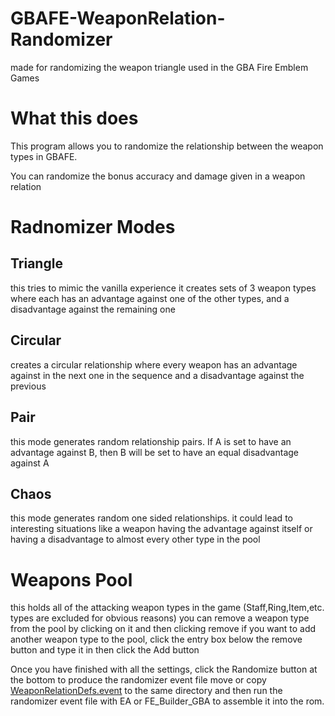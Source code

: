 # GBAFE-WeaponRelation-Randomizer
made for randomizing the weapon triangle used in the GBA Fire Emblem Games

# What this does
This program allows you to randomize the relationship between the weapon types in GBAFE.

You can randomize the bonus accuracy and damage given in a weapon relation

# Radnomizer Modes
  ## Triangle
  this tries to mimic the vanilla experience
  it creates sets of 3 weapon types where each has an advantage against one of the other types, and a disadvantage against the remaining one

  ## Circular
  creates a circular relationship where every weapon has an advantage against in the next one in the sequence and a disadvantage against the previous
  
  ## Pair
  this mode generates random relationship pairs. If A is set to have an advantage against B, then B will be set to have an equal disadvantage against A
  
  ## Chaos
  this mode generates random one sided relationships. it could lead to interesting situations like a weapon having the advantage against itself or having a disadvantage to almost every other type in the pool

# Weapons Pool
  this holds all of the attacking weapon types in the game (Staff,Ring,Item,etc. types are excluded for obvious reasons)
  you can remove a weapon type from the pool by clicking on it and then clicking remove
  if you want to add another weapon type to the pool, click the entry box below the remove button and type it in then click the Add button

Once you have finished with all the settings, click the Randomize button at the bottom to produce the randomizer event file
move or copy [WeaponRelationDefs.event](https://github.com/Teraspark/GBAFE-WeaponRelation-Randomizer/blob/main/WeaponRelationDefs.event) to the same directory and then run the randomizer event file with EA or FE_Builder_GBA to assemble it into the rom.
